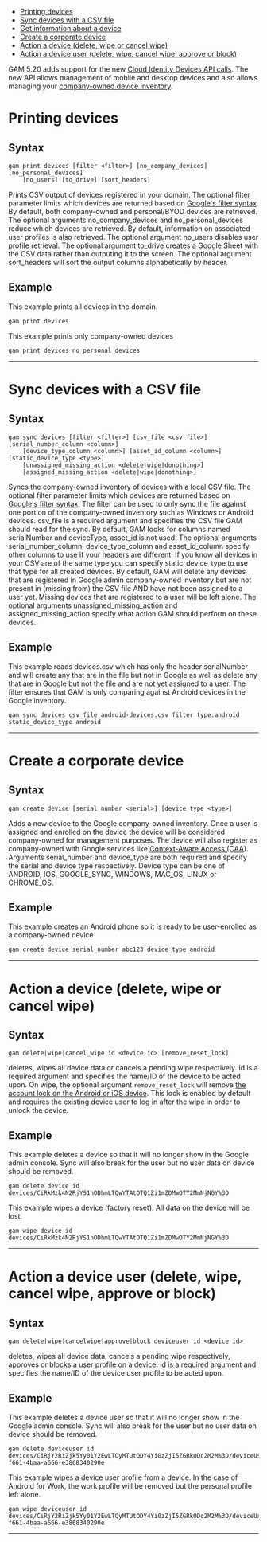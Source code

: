 - [Printing devices](#printing-devices)
- [Sync devices with a CSV file](#sync-devices-with-a-csv-file)
- [Get information about a device](#get-information-about-a-device)
- [Create a corporate device](#create-a-corporate-device)
- [Action a device (delete, wipe or cancel wipe)](#action-a-device-delete-wipe-or-cancel-wipe)
- [Action a device user (delete, wipe, cancel wipe, approve or block)](#action-a-device-user-delete-wipe-cancel-wipe-approve-or-block)

GAM 5.20 adds support for the new [Cloud Identity Devices API calls](https://cloud.google.com/identity/docs/reference/rest/v1/devices). The new API allows management of mobile and desktop devices and also allows managing your [company-owned device inventory](https://support.google.com/a/answer/9090870?hl=en).

# Printing devices
## Syntax
```
gam print devices [filter <filter>] [no_company_devices] [no_personal_devices]
    [no_users] [to_drive] [sort_headers]
```
Prints CSV output of devices registered in your domain. The optional filter parameter limits which devices are returned based on [Google's filter syntax](https://support.google.com/a/answer/7549103). By default, both company-owned and personal/BYOD devices are retrieved. The optional arguments no_company_devices and no_personal_devices reduce which devices are retrieved. By default, information on associated user profiles is also retrieved. The optional argument no_users disables user profile retrieval. The optional argument to_drive creates a Google Sheet with the CSV data rather than outputing it to the screen. The optional argument sort_headers will sort the output columns alphabetically by header.

## Example
This example prints all devices in the domain.
```
gam print devices
```
This example prints only company-owned devices
```
gam print devices no_personal_devices
```
---

# Sync devices with a CSV file
## Syntax
```
gam sync devices [filter <filter>] [csv_file <csv file>] [serial_number_column <column>]
    [device_type_column <column>] [asset_id_column <column>] [static_device_type <type>]
    [unassigned_missing_action <delete|wipe|donothing>]
    [assigned_missing_action <delete|wipe|donothing>]
```
Syncs the company-owned inventory of devices with a local CSV file. The optional filter parameter limits which devices are returned based on [Google's filter syntax](https://support.google.com/a/answer/7549103). The filter can be used to only sync the file against one portion of the company-owned inventory such as Windows or Android devices. csv_file is a required argument and specifies the CSV file GAM should read for the sync. By default, GAM looks for columns named serialNumber and deviceType, asset_id is not used. The optional arguments serial_number_column, device_type_column and asset_id_column specify other columns to use if your headers are different. If you know all devices in your CSV are of the same type you can specify static_device_type to use that type for all created devices. By default, GAM will delete any devices that are registered in Google admin company-owned inventory but are not present in (missing from) the CSV file AND have not been assigned to a user yet. Missing devices that are registered to a user will be left alone. The optional arguments unassigned_missing_action and assigned_missing_action specify what action GAM should perform on these devices.

## Example
This example reads devices.csv which has only the header serialNumber and will create any that are in the file but not in Google as well as delete any that are in Google but not the file and are not yet assigned to a user. The filter ensures that GAM is only comparing against Android devices in the Google inventory.
```
gam sync devices csv_file android-devices.csv filter type:android static_device_type android
```
----

# Create a corporate device
## Syntax
```
gam create device [serial_number <serial>] [device_type <type>]
```
Adds a new device to the Google company-owned inventory. Once a user is assigned and enrolled on the device the device will be considered company-owned for management purposes. The device will also register as company-owned with Google services like [Context-Aware Access (CAA)](https://support.google.com/a/answer/9275380?hl=en). Arguments serial_number and device_type are both required and specify the serial and device type respectively. Device type can be one of ANDROID, IOS, GOOGLE_SYNC, WINDOWS, MAC_OS, LINUX or CHROME_OS.

## Example
This example creates an Android phone so it is ready to be user-enrolled as a company-owned device
```
gam create device serial_number abc123 device_type android
```
----

# Action a device (delete, wipe or cancel wipe)
## Syntax
```
gam delete|wipe|cancel_wipe id <device id> [remove_reset_lock]
```
deletes, wipes all device data or cancels a pending wipe respectively. id is a required argument and specifies the name/ID of the device to be acted upon. On wipe, the optional argument `remove_reset_lock` will remove [the account lock on the Android or iOS device](https://support.google.com/android/answer/9459346?hl=en). This lock is enabled by default and requires the existing device user to log in after the wipe in order to unlock the device.

## Example
This example deletes a device so that it will no longer show in the Google admin console. Sync will also break for the user but no user data on device should be removed.
```
gam delete device id devices/CiRkMzk4N2RjYS1hODhmLTQwYTAtOTQ1Zi1mZDMwOTY2MmNjNGY%3D
```
This example wipes a device (factory reset). All data on the device will be lost.
```
gam wipe device id devices/CiRkMzk4N2RjYS1hODhmLTQwYTAtOTQ1Zi1mZDMwOTY2MmNjNGY%3D
```
----

# Action a device user (delete, wipe, cancel wipe, approve or block)
## Syntax
```
gam delete|wipe|cancelwipe|approve|block deviceuser id <device id>
```
deletes, wipes all device data, cancels a pending wipe respectively, approves or blocks a user profile on a device. id is a required argument and specifies the name/ID of the device user profile to be acted upon.

## Example
This example deletes a device user so that it will no longer show in the Google admin console. Sync will also break for the user but no user data on device should be removed.
```
gam delete deviceuser id devices/CiRjY2RiZjk5Yy01Y2EwLTQyMTUtODY4Yi0zZjI5ZGRkODc2M2M%3D/deviceUsers/0af7153a-f661-4baa-a666-e3868340290e
```
This example wipes a device user profile from a device. In the case of Android for Work, the work profile will be removed but the personal profile left alone.
```
gam wipe deviceuser id devices/CiRjY2RiZjk5Yy01Y2EwLTQyMTUtODY4Yi0zZjI5ZGRkODc2M2M%3D/deviceUsers/0af7153a-f661-4baa-a666-e3868340290e
```
----